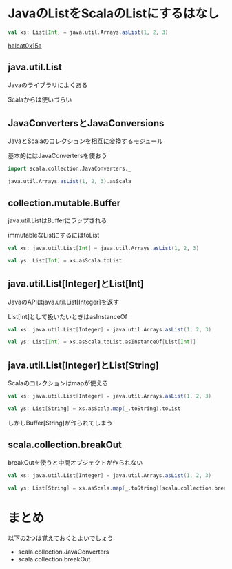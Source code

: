 # JavaのListをScalaのListにするはなし

```scala
val xs: List[Int] = java.util.Arrays.asList(1, 2, 3)
```

[halcat0x15a](https://twitter.com/halcat0x15a)



## java.util.List

Javaのライブラリによくある

Scalaからは使いづらい



## JavaConvertersとJavaConversions

JavaとScalaのコレクションを相互に変換するモジュール

基本的にはJavaConvertersを使おう

```scala
import scala.collection.JavaConverters._

java.util.Arrays.asList(1, 2, 3).asScala
```



## collection.mutable.Buffer

java.util.ListはBufferにラップされる

immutableなListにするにはtoList

```scala
val xs: java.util.List[Int] = java.util.Arrays.asList(1, 2, 3)

val ys: List[Int] = xs.asScala.toList
```



## java.util.List[Integer]とList[Int]

JavaのAPIはjava.util.List[Integer]を返す

List[Int]として扱いたいときはasInstanceOf

```scala
val xs: java.util.List[Integer] = java.util.Arrays.asList(1, 2, 3)

val ys: List[Int] = xs.asScala.toList.asInstanceOf[List[Int]]
```



## java.util.List[Integer]とList[String]

Scalaのコレクションはmapが使える

```scala
val xs: java.util.List[Integer] = java.util.Arrays.asList(1, 2, 3)

val ys: List[String] = xs.asScala.map(_.toString).toList
```

しかしBuffer[String]が作られてしまう



## scala.collection.breakOut

breakOutを使うと中間オブジェクトが作られない

```scala
val xs: java.util.List[Integer] = java.util.Arrays.asList(1, 2, 3)

val ys: List[String] = xs.asScala.map(_.toString)(scala.collection.breakOut)
```



# まとめ

以下の2つは覚えておくとよいでしょう

* scala.collection.JavaConverters
* scala.collection.breakOut
